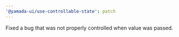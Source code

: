 ```yaml
---
'@yamada-ui/use-controllable-state': patch
---
```


Fixed a bug that was not properly controlled when value was passed.
